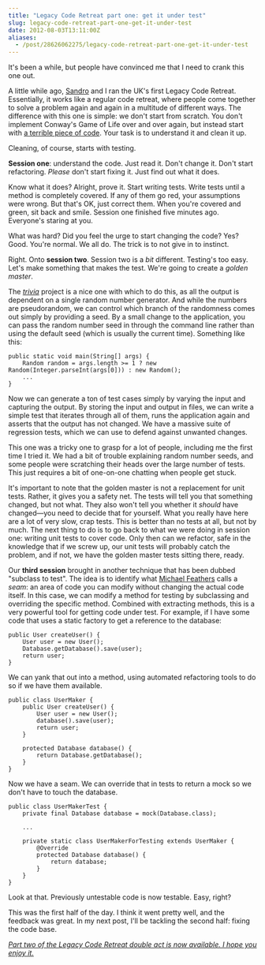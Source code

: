 ```yaml
---
title: "Legacy Code Retreat part one: get it under test"
slug: legacy-code-retreat-part-one-get-it-under-test
date: 2012-08-03T13:11:00Z
aliases:
  - /post/28626062275/legacy-code-retreat-part-one-get-it-under-test
---
```


It's been a while, but people have convinced me that I need to crank
this one out.

A little while ago, [Sandro](http://twitter.com/sandromancuso) and I ran
the UK's first Legacy Code Retreat. Essentially, it works like a regular
code retreat, where people come together to solve a problem again and
again in a multitude of different ways. The difference with this one is
simple: we don't start from scratch. You don't implement Conway's Game
of Life over and over again, but instead start with [a terrible piece of
code](https://github.com/jbrains/trivia). Your task is to understand it
and clean it up.

Cleaning, of course, starts with testing.

<!--more-->

**Session one**: understand the code. Just read it. Don't change it.
Don't start refactoring. _Please_ don't start fixing it. Just find out
what it does.

Know what it does? Alright, prove it. Start writing tests. Write tests
until a method is completely covered. If any of them go red, your
assumptions were wrong. But that's OK, just correct them. When you're
covered and green, sit back and smile. Session one finished five minutes
ago. Everyone's staring at you.

What was hard? Did you feel the urge to start changing the code? Yes?
Good. You're normal. We all do. The trick is to not give in to instinct.

Right. Onto **session two**. Session two is a _bit_ different. Testing's
too easy. Let's make something that makes the test. We're going to
create a _golden master_.

The [_trivia_](https://github.com/jbrains/trivia) project is a nice one
with which to do this, as all the output is dependent on a single random
number generator. And while the numbers are pseudorandom, we can control
which branch of the randomness comes out simply by providing a seed. By
a small change to the application, you can pass the random number seed
in through the command line rather than using the default seed (which is
usually the current time). Something like this:

    public static void main(String[] args) {
        Random random = args.length >= 1 ? new Random(Integer.parseInt(args[0])) : new Random();
        ...
    }

Now we can generate a ton of test cases simply by varying the input and
capturing the output. By storing the input and output in files, we can
write a simple test that iterates through all of them, runs the
application again and asserts that the output has not changed. We have a
massive suite of regression tests, which we can use to defend against
unwanted changes.

This one was a tricky one to grasp for a lot of people, including me the
first time I tried it. We had a bit of trouble explaining random number
seeds, and some people were scratching their heads over the large number
of tests. This just requires a bit of one-on-one chatting when people
get stuck.

It's important to note that the golden master is not a replacement for
unit tests. Rather, it gives you a safety net. The tests will tell you
that something changed, but not what. They also won't tell you whether
it _should_ have changed—you need to decide that for yourself. What you
really have here are a lot of very slow, crap tests. This is better than
no tests at all, but not by much. The next thing to do is to go back to
what we were doing in session one: writing unit tests to cover code.
Only then can we refactor, safe in the knowledge that if we screw up,
our unit tests will probably catch the problem, and if not, we have the
golden master tests sitting there, ready.

Our **third session** brought in another technique that has been dubbed
"subclass to test". The idea is to identify what [Michael
Feathers](http://books.google.com/books/about/Working_effectively_with_legacy_code.html)
calls a _seam_: an area of code you can modify without changing the
actual code itself. In this case, we can modify a method for testing by
subclassing and overriding the specific method. Combined with extracting
methods, this is a very powerful tool for getting code under test. For
example, if I have some code that uses a static factory to get a
reference to the database:

    public User createUser() {
        User user = new User();
        Database.getDatabase().save(user);
        return user;
    }

We can yank that out into a method, using automated refactoring tools to
do so if we have them available.

    public class UserMaker {
        public User createUser() {
            User user = new User();
            database().save(user);
            return user;
        }

        protected Database database() {
            return Database.getDatabase();
        }
    }

Now we have a seam. We can override that in tests to return a mock so we
don't have to touch the database.

    public class UserMakerTest {
        private final Database database = mock(Database.class);

        ...

        private static class UserMakerForTesting extends UserMaker {
            @Override
            protected Database database() {
                return database;
            }
        }
    }

Look at that. Previously untestable code is now testable. Easy, right?

This was the first half of the day. I think it went pretty well, and the
feedback was great. In my next post, I'll be tackling the second half:
fixing the code base.

[_Part two of the Legacy Code Retreat double act is now available. I
hope you enjoy
it._](/post/28752243811/legacy-code-retreat-part-two-knock-it-out-of-the-park)
